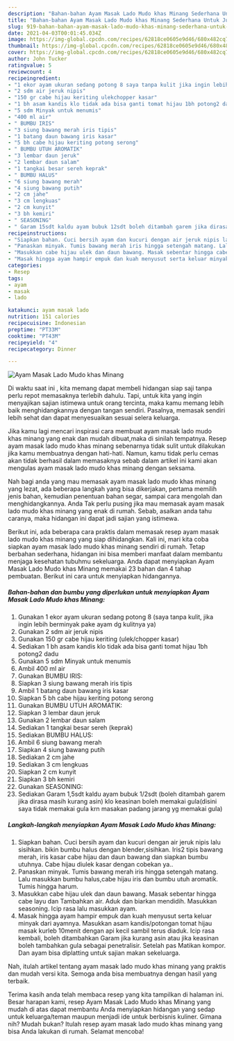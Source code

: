 ```yaml
---
description: "Bahan-bahan Ayam Masak Lado Mudo khas Minang Sederhana Untuk Jualan"
title: "Bahan-bahan Ayam Masak Lado Mudo khas Minang Sederhana Untuk Jualan"
slug: 919-bahan-bahan-ayam-masak-lado-mudo-khas-minang-sederhana-untuk-jualan
date: 2021-04-03T00:01:45.034Z
image: https://img-global.cpcdn.com/recipes/62818ce0605e9d46/680x482cq70/ayam-masak-lado-mudo-khas-minang-foto-resep-utama.jpg
thumbnail: https://img-global.cpcdn.com/recipes/62818ce0605e9d46/680x482cq70/ayam-masak-lado-mudo-khas-minang-foto-resep-utama.jpg
cover: https://img-global.cpcdn.com/recipes/62818ce0605e9d46/680x482cq70/ayam-masak-lado-mudo-khas-minang-foto-resep-utama.jpg
author: John Tucker
ratingvalue: 5
reviewcount: 4
recipeingredient:
- "1 ekor ayam ukuran sedang potong 8 saya tanpa kulit jika ingin lebih berminyak pake ayam dg kulitnya ya"
- "2 sdm air jeruk nipis"
- "150 gr cabe hijau keriting ulekchopper kasar"
- "1 bh asam kandis klo tidak ada bisa ganti tomat hijau 1bh potong2 dadu"
- "5 sdm Minyak untuk menumis"
- "400 ml air"
- " BUMBU IRIS"
- "3 siung bawang merah iris tipis"
- "1 batang daun bawang iris kasar"
- "5 bh cabe hijau keriting potong serong"
- " BUMBU UTUH AROMATIK"
- "3 lembar daun jeruk"
- "2 lembar daun salam"
- "1 tangkai besar sereh keprak"
- " BUMBU HALUS"
- "6 siung bawang merah"
- "4 siung bawang putih"
- "2 cm jahe"
- "3 cm lengkuas"
- "2 cm kunyit"
- "3 bh kemiri"
- " SEASONING"
- " Garam 15sdt kaldu ayam bubuk 12sdt boleh ditambah garem jika dirasa masih kurang asin klo keasinan boleh memakai guladisini saya tidak memakai gula krn masakan padang jarang yg memakai gula"
recipeinstructions:
- "Siapkan bahan. Cuci bersih ayam dan kucuri dengan air jeruk nipis lalu sisihkan. bikin bumbu halus dengan blender,sisihkan. Iris2 tipis bawang merah, iris kasar cabe hijau dan daun bawang dan siapkan bumbu utuhnya. Cabe hijau diulek kasar dengan cobekan ya.."
- "Panaskan minyak. Tumis bawang merah iris hingga setengah matang. Lalu masukkan bumbu halus,cabe hijau iris dan bumbu utuh aromatik. Tumis hingga harum."
- "Masukkan cabe hijau ulek dan daun bawang. Masak sebentar hingga cabe layu dan Tambahkan air. Aduk dan biarkan mendidih. Masukkan seasoning. Icip rasa lalu masukkan ayam."
- "Masak hingga ayam hampir empuk dan kuah menyusut serta keluar minyak dari ayamnya. Masukkan asam kandis/potongan tomat hijau masak kurleb 10menit dengan api kecil sambil terus diaduk. Icip rasa kembali, boleh ditambahkan Garam jika kurang asin atau jika keasinan boleh tambahkan gula sebagai penetralisir. Setelah pas Matikan kompor. Dan ayam bisa diplatting untuk sajian makan sekeluarga."
categories:
- Resep
tags:
- ayam
- masak
- lado

katakunci: ayam masak lado 
nutrition: 151 calories
recipecuisine: Indonesian
preptime: "PT33M"
cooktime: "PT43M"
recipeyield: "4"
recipecategory: Dinner

---
```



![Ayam Masak Lado Mudo khas Minang](https://img-global.cpcdn.com/recipes/62818ce0605e9d46/680x482cq70/ayam-masak-lado-mudo-khas-minang-foto-resep-utama.jpg)

Di waktu  saat ini , kita memang dapat membeli hidangan siap saji tanpa perlu repot memasaknya terlebih dahulu. Tapi, untuk kita yang ingin menyajikan sajian istimewa untuk orang tercinta, maka kamu memang lebih baik menghidangkannya dengan tangan sendiri. Pasalnya, memasak sendiri lebih sehat dan dapat menyesuaikan sesuai selera keluarga.

Jika kamu lagi mencari inspirasi cara membuat ayam masak lado mudo khas minang yang enak dan mudah dibuat,maka di sinilah tempatnya. Resep ayam masak lado mudo khas minang  sebenarnya tidak sulit untuk dilakukan jika kamu membuatnya dengan hati-hati. Namun, kamu tidak perlu cemas akan tidak berhasil dalam memasaknya 
sebab dalam artikel ini kami akan mengulas ayam masak lado mudo khas minang dengan seksama.  



Nah bagi anda yang mau memasak ayam masak lado mudo khas minang yang lezat, ada beberapa langkah yang bisa dikerjakan, pertama memilih jenis bahan, kemudian penentuan bahan segar, sampai cara mengolah dan menghidangkannya. Anda Tak perlu pusing jika mau memasak ayam masak lado mudo khas minang yang enak di rumah. Sebab, asalkan anda  tahu caranya, maka hidangan ini dapat jadi sajian yang istimewa.

Berikut ini, ada beberapa cara praktis  dalam memasak resep ayam masak lado mudo khas minang yang siap dihidangkan. Kali ini, mari kita coba siapkan ayam masak lado mudo khas minang sendiri di rumah. Tetap berbahan sederhana, hidangan ini bisa memberi manfaat dalam membantu menjaga kesehatan tubuhmu sekeluarga. Anda dapat menyiapkan Ayam Masak Lado Mudo khas Minang memakai 23 bahan dan 4 tahap pembuatan. Berikut ini cara untuk menyiapkan hidangannya.

<!--inarticleads1-->

##### Bahan-bahan dan bumbu yang diperlukan untuk menyiapkan Ayam Masak Lado Mudo khas Minang:

1. Gunakan 1 ekor ayam ukuran sedang potong 8 (saya tanpa kulit, jika ingin lebih berminyak pake ayam dg kulitnya ya)
1. Gunakan 2 sdm air jeruk nipis
1. Gunakan 150 gr cabe hijau keriting (ulek/chopper kasar)
1. Sediakan 1 bh asam kandis klo tidak ada bisa ganti tomat hijau 1bh potong2 dadu
1. Gunakan 5 sdm Minyak untuk menumis
1. Ambil 400 ml air
1. Gunakan  BUMBU IRIS:
1. Siapkan 3 siung bawang merah iris tipis
1. Ambil 1 batang daun bawang iris kasar
1. Siapkan 5 bh cabe hijau keriting potong serong
1. Gunakan  BUMBU UTUH AROMATIK:
1. Siapkan 3 lembar daun jeruk
1. Gunakan 2 lembar daun salam
1. Sediakan 1 tangkai besar sereh (keprak)
1. Sediakan  BUMBU HALUS:
1. Ambil 6 siung bawang merah
1. Siapkan 4 siung bawang putih
1. Sediakan 2 cm jahe
1. Sediakan 3 cm lengkuas
1. Siapkan 2 cm kunyit
1. Siapkan 3 bh kemiri
1. Gunakan  SEASONING:
1. Sediakan  Garam 1,5sdt kaldu ayam bubuk 1/2sdt (boleh ditambah garem jika dirasa masih kurang asin) klo keasinan boleh memakai gula(disini saya tidak memakai gula krn masakan padang jarang yg memakai gula)




<!--inarticleads2-->

##### Langkah-langkah menyiapkan Ayam Masak Lado Mudo khas Minang:

1. Siapkan bahan. Cuci bersih ayam dan kucuri dengan air jeruk nipis lalu sisihkan. bikin bumbu halus dengan blender,sisihkan. Iris2 tipis bawang merah, iris kasar cabe hijau dan daun bawang dan siapkan bumbu utuhnya. Cabe hijau diulek kasar dengan cobekan ya..
1. Panaskan minyak. Tumis bawang merah iris hingga setengah matang. Lalu masukkan bumbu halus,cabe hijau iris dan bumbu utuh aromatik. Tumis hingga harum.
1. Masukkan cabe hijau ulek dan daun bawang. Masak sebentar hingga cabe layu dan Tambahkan air. Aduk dan biarkan mendidih. Masukkan seasoning. Icip rasa lalu masukkan ayam.
1. Masak hingga ayam hampir empuk dan kuah menyusut serta keluar minyak dari ayamnya. Masukkan asam kandis/potongan tomat hijau masak kurleb 10menit dengan api kecil sambil terus diaduk. Icip rasa kembali, boleh ditambahkan Garam jika kurang asin atau jika keasinan boleh tambahkan gula sebagai penetralisir. Setelah pas Matikan kompor. Dan ayam bisa diplatting untuk sajian makan sekeluarga.




Nah, itulah artikel tentang  ayam masak lado mudo khas minang  yang praktis dan mudah versi kita. Semoga anda bisa membuatnya dengan hasil yang terbaik. 

Terima kasih anda telah membaca resep yang kita tampilkan di halaman ini. Besar harapan kami, resep  Ayam Masak Lado Mudo khas Minang yang mudah di atas dapat membantu Anda menyiapkan hidangan yang sedap untuk keluarga/teman maupun menjadi ide untuk berbisnis kuliner. Gimana nih? Mudah bukan? Itulah resep ayam masak lado mudo khas minang yang bisa Anda lakukan di rumah. Selamat mencoba!

